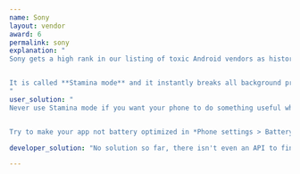 ```yaml
---
name: Sony
layout: vendor
award: 6
permalink: sony
explanation: "
Sony gets a high rank in our listing of toxic Android vendors as historically it was Sony who introduced the first very effective non-standard background process optimization and opened the Pandora's box.


It is called **Stamina mode** and it instantly breaks all background processes and all alarms if enabled.
"
user_solution: "
Never use Stamina mode if you want your phone to do something useful when you are not actively using it.


Try to make your app not battery optimized in *Phone settings > Battery > Three dots in the top right corner > Battery optimisation > Apps > your app*."

developer_solution: "No solution so far, there isn't even an API to find out if the phone is in Stamina mode"

---
```

